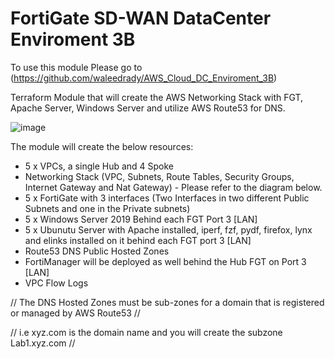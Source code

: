 # FortiGate SD-WAN DataCenter Enviroment 3B

To use this module Please go to (https://github.com/waleedrady/AWS_Cloud_DC_Enviroment_3B)

Terraform Module that will create the AWS Networking Stack with FGT, Apache Server, Windows Server and utilize AWS Route53 for DNS.


![image](https://user-images.githubusercontent.com/83562796/160910063-8fc92a7f-e136-457d-bff9-e9b5793938aa.png)


The module will create the below resources:

- 5 x VPCs, a single Hub and 4 Spoke
- Networking Stack (VPC, Subnets, Route Tables, Security Groups, Internet Gateway and Nat Gateway) - Please refer to the diagram below.
- 5 x FortiGate with 3 interfaces (Two Interfaces in two different Public Subnets and one in the Private subnets)
- 5 x Windows Server 2019 Behind each FGT Port 3 [LAN]
- 5 x Ubunutu Server with Apache installed, iperf, fzf, pydf, firefox, lynx and elinks installed on it behind each FGT port 3 [LAN]
- Route53 DNS Public Hosted Zones
- FortiManager will be deployed as well behind the Hub FGT on Port 3 [LAN]
- VPC Flow Logs


// The DNS Hosted Zones must be sub-zones for a domain that is registered or managed by AWS Route53 //

// i.e xyz.com is the domain name and you will create the subzone Lab1.xyz.com // 

